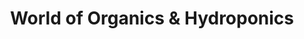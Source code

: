 ---
title: "World of Organics & Hydroponics"
url: /richardson/world-of-organics-and-hydroponics/
shop: shop
---